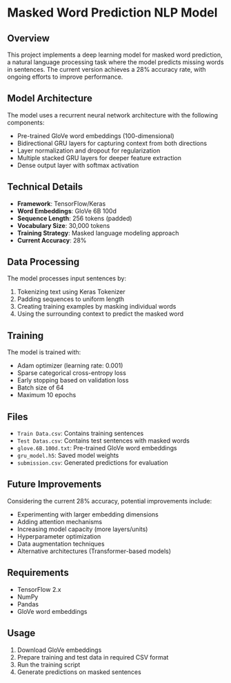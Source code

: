 # Masked Word Prediction NLP Model

## Overview
This project implements a deep learning model for masked word prediction, a natural language processing task where the model predicts missing words in sentences. The current version achieves a 28% accuracy rate, with ongoing efforts to improve performance.

## Model Architecture
The model uses a recurrent neural network architecture with the following components:
- Pre-trained GloVe word embeddings (100-dimensional)
- Bidirectional GRU layers for capturing context from both directions
- Layer normalization and dropout for regularization
- Multiple stacked GRU layers for deeper feature extraction
- Dense output layer with softmax activation

## Technical Details
- **Framework**: TensorFlow/Keras
- **Word Embeddings**: GloVe 6B 100d
- **Sequence Length**: 256 tokens (padded)
- **Vocabulary Size**: 30,000 tokens
- **Training Strategy**: Masked language modeling approach
- **Current Accuracy**: 28%

## Data Processing
The model processes input sentences by:
1. Tokenizing text using Keras Tokenizer
2. Padding sequences to uniform length
3. Creating training examples by masking individual words
4. Using the surrounding context to predict the masked word

## Training
The model is trained with:
- Adam optimizer (learning rate: 0.001)
- Sparse categorical cross-entropy loss
- Early stopping based on validation loss
- Batch size of 64
- Maximum 10 epochs

## Files
- `Train Data.csv`: Contains training sentences
- `Test Datas.csv`: Contains test sentences with masked words
- `glove.6B.100d.txt`: Pre-trained GloVe word embeddings
- `gru_model.h5`: Saved model weights
- `submission.csv`: Generated predictions for evaluation

## Future Improvements
Considering the current 28% accuracy, potential improvements include:
- Experimenting with larger embedding dimensions
- Adding attention mechanisms
- Increasing model capacity (more layers/units)
- Hyperparameter optimization
- Data augmentation techniques
- Alternative architectures (Transformer-based models)

## Requirements
- TensorFlow 2.x
- NumPy
- Pandas
- GloVe word embeddings

## Usage
1. Download GloVe embeddings
2. Prepare training and test data in required CSV format
3. Run the training script
4. Generate predictions on masked sentences
